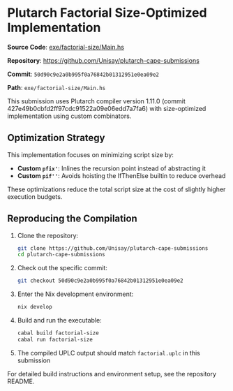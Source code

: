 # Plutarch Factorial Size-Optimized Implementation

**Source Code**: [exe/factorial-size/Main.hs](https://github.com/Unisay/plutarch-cape-submissions/blob/50d90c9e2a0b995f0a76842b01312951e0ea09e2/exe/factorial-size/Main.hs)

**Repository**: <https://github.com/Unisay/plutarch-cape-submissions>

**Commit**: `50d90c9e2a0b995f0a76842b01312951e0ea09e2`

**Path**: `exe/factorial-size/Main.hs`

This submission uses Plutarch compiler version 1.11.0 (commit 427e49b0cbfd2ff97cdc91522a09e06edd7a7fa6) with size-optimized implementation using custom combinators.

## Optimization Strategy

This implementation focuses on minimizing script size by:

- **Custom `pfix'`**: Inlines the recursion point instead of abstracting it
- **Custom `pif''`**: Avoids hoisting the IfThenElse builtin to reduce overhead

These optimizations reduce the total script size at the cost of slightly higher execution budgets.

## Reproducing the Compilation

1. Clone the repository:

   ```bash
   git clone https://github.com/Unisay/plutarch-cape-submissions
   cd plutarch-cape-submissions
   ```

2. Check out the specific commit:

   ```bash
   git checkout 50d90c9e2a0b995f0a76842b01312951e0ea09e2
   ```

3. Enter the Nix development environment:

   ```bash
   nix develop
   ```

4. Build and run the executable:

   ```bash
   cabal build factorial-size
   cabal run factorial-size
   ```

5. The compiled UPLC output should match `factorial.uplc` in this submission

For detailed build instructions and environment setup, see the repository README.
